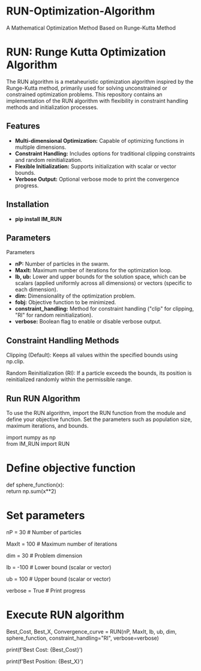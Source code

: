# RUN-Optimization-Algorithm
A Mathematical Optimization Method Based on Runge-Kutta Method


# RUN: Runge Kutta Optimization Algorithm  

The RUN algorithm is a metaheuristic optimization algorithm inspired by the Runge-Kutta method, primarily used for solving unconstrained or constrained optimization problems. This repository contains an implementation of the RUN algorithm with flexibility in constraint handling methods and initialization processes.  

## Features  

- **Multi-dimensional Optimization:** Capable of optimizing functions in multiple dimensions.  
- **Constraint Handling:** Includes options for traditional clipping constraints and random reinitialization.  
- **Flexible Initialization:** Supports initialization with scalar or vector bounds.  
- **Verbose Output:** Optional verbose mode to print the convergence progress.  

## Installation

- **pip install IM_RUN**

## Parameters
Parameters
- **nP:** Number of particles in the swarm.
- **MaxIt:** Maximum number of iterations for the optimization loop.
- **lb, ub:** Lower and upper bounds for the solution space, which can be scalars (applied uniformly across all dimensions) or vectors (specific to each dimension).
- **dim:** Dimensionality of the optimization problem.
- **fobj:** Objective function to be minimized.
- **constraint_handling:** Method for constraint handling ("clip" for clipping, "RI" for random reinitialization).
- **verbose:** Boolean flag to enable or disable verbose output.


## Constraint Handling Methods
Clipping (Default): Keeps all values within the specified bounds using np.clip.

Random Reinitialization (RI): If a particle exceeds the bounds, its position is reinitialized randomly within the permissible range.

## Run RUN Algorithm

To use the RUN algorithm, import the RUN function from the module and define your objective function. Set the parameters such as population size, maximum iterations, and bounds.

import numpy as np  
from IM_RUN import RUN 

# Define objective function  
def sphere_function(x):  
    return np.sum(x**2)  

# Set parameters  
nP = 30           # Number of particles  

MaxIt = 100       # Maximum number of iterations  

dim = 30          # Problem dimension  

lb = -100         # Lower bound (scalar or vector)  

ub = 100          # Upper bound (scalar or vector) 
 
verbose = True    # Print progress  


# Execute RUN algorithm  
Best_Cost, Best_X, Convergence_curve = RUN(nP, MaxIt, lb, ub, dim, sphere_function, constraint_handling="RI", verbose=verbose)  


print(f'Best Cost: {Best_Cost}') 
 
print(f'Best Position: {Best_X}') 

